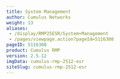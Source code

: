 ```yaml
---
title: System Management
author: Cumulus Networks
weight: 13
aliases:
 - /display/RMP25ESR/System+Management
 - /pages/viewpage.action?pageId=5116308
pageID: 5116308
product: Cumulus RMP
version: 2.5.12
imgData: cumulus-rmp-2512-esr
siteSlug: cumulus-rmp-2512-esr
---
```

<article id="html-search-results" class="ht-content" style="display: none;">

</article>

<footer id="ht-footer">

</footer>
